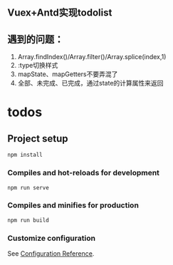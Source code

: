 ## Vuex+Antd实现todolist
## 遇到的问题：
1. Array.findIndex()/Array.filter()/Array.splice(index,1)
2. :type切换样式
3. mapState、mapGetters不要弄混了
4. 全部、未完成、已完成，通过state的计算属性来返回

# todos

## Project setup
```
npm install
```

### Compiles and hot-reloads for development
```
npm run serve
```

### Compiles and minifies for production
```
npm run build
```

### Customize configuration
See [Configuration Reference](https://cli.vuejs.org/config/).
